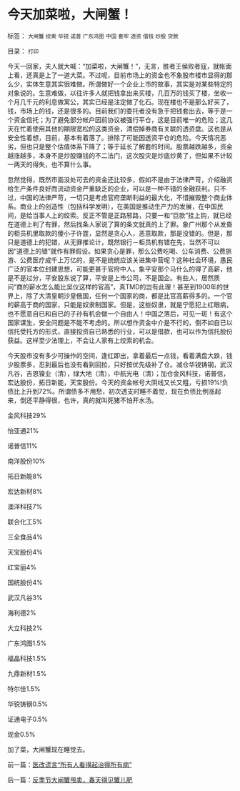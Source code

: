 # 今天加菜啦，大闸蟹！

标签： `大闸蟹` `绞索` `华锐` `诺普` `广东鸿图` `中国` `套牢` `透资` `借钱` `炒股` `贷款` 

目录： `打印`

今天一回家，夫人就大喊：“加菜啦，大闸蟹！”，无言，胜者王侯败者寇，就帐面上看，还真是上了一道大菜。不过呢，目前市场上的资金也不象股市楼市显得的那么少，实体生意其实很难做。所谓做好一个企业上市的故事，其实是对某些特定的对象说的。生意难做，以往许多人就把钱拿出来买楼，几百万的钱买了楼，坐收一个月几千元的利息做寓公，其实已经是注定做了化石。现在楼也不是那么好买了，钱，市场上的钱，还是很多的。目前我们的委托者没有急于把钱套出去，等于是一个资金信托；为了避免部分帐户因前协议被强行平仓，这是目前唯一的危险；这几天在忙着使用其他的期限宽松的这类资金，清偿掉券商有关联的透资盘。这也是从安全性着想，目前，基本有着落了。排除了可能因透资平仓的危险。今天情况恶劣，但也只是整个估值体系下降了；等于延长了解套的时间。股票越跌越多，资金越涨越多，本身不是炒股赚钱的不二法门，这次股灾是炒底炒黄了，但如果不计较一两天的得失，也不算什么事。



忽然觉得，既然市面没处可去的资金还比较多，假如不是由于法律严苛，介绍融资给生产条件良好而流动资金严重缺乏的企业，可以是一种不错的金融获利。只不过，中国的法律严苛，一切只是考虑官府垄断利益的最大化，不惜摧毁整个商业体系。商业上的创造性（包括科学发明），在美国是推动生产力的发展，在中国民间，是给当事人上的绞索。反正不管是正路邪路，只要一和“巨款”挂上钩，就已经在道德上判了有罪，然后找条人家说了算的条文就真的上了罪。象广州那个从发昏的柜员机里取款的傻小子许霆，显然是贪心人，恶意取款，那是没错的。但是，那只是道德上的犯错，从无罪推论计，既然银行－柜员机有错在先，当然不可以因“道德上的错”就作有罪假设。如果贪心是罪，那么公费吃喝、公车消费、公费旅游、公费医疗成千上万亿的，是不是统统应该关进集中营呢？这种社会环境，愚民广泛的官本位封建思想，可能更甚于官府中人。象平安那个马什么的得了高薪，他是不是过分，平安股东说了算，平安是上市公司，不是国企。有些人，居然质问“商的薪水怎么能比吴仪这样的官高”，真TMD的岂有此理！甚至到1900年的世界上，除了大清皇朝沙皇俄国，任何一个国家的商，都是比官高薪得多的。一个官的薪高于商的国家，只能是奴隶制国家。但是，这些奴隶，就是宁愿犯上红眼病，也不愿意自已和自已的子孙有机会做一个自由人！中国之落后，可见一斑！有这个国家谋生，安全问题是不能不考虑的。所以想作资金中介是不行的，倒不如自已以信托受托方的形式，直接投资自已熟悉的行业，可以是借款，也可以作为信托股份获益。这样至少法理上，不会让人家有上绞索的机会。



今天股市没有多少可操作的空间，逢红即出，拿着最后一点钱，看着满盘大跌，钱少股票多，忍到最后也没有看到回拉，只好按优先级补了仓。减仓华锐铸钢，武汉凡谷，吉恩镍业（清），绿大地（清），中航光电（清）；加仓金风科技，诺普信，宏达股份，拓日新能，天宝股份。今天的资金帐号大阴线又长又粗，亏损19%!负债比上升到72%。所谓债多不用愁，初次透支时睡不着觉，现在负债比例涨起来，倒还平静得很，也许，真的就叫死猪不怕开水汤。

金风科技29%

怡亚通21%

诺普信11%

南洋股份10%

拓日新能8%

宏达新材8%

澳洋科技7%

联合化工5%

三全食品4%

天宝股份4%

红宝丽4%

国统股份4%

武汉凡谷3%

海利德2%

大立科技2%

广东鸿图1.5%

福晶科技1.5%

九鼎新材1.5%

特尔佳1.5%

华锐铸钢0.5%

证通电子0.5%

现金0.5%



加了菜，大闸蟹现在睡觉去。

前一篇：[医改谎言“所有人看得起治得所有病”](../../../2008/3/29/医改谎言“所有人看得起治得所有病”.md)

后一篇：[反季节大闸蟹甩卖，春天得见蟹儿肥](../../../2008/4/1/反季节大闸蟹甩卖，春天得见蟹儿肥.md)